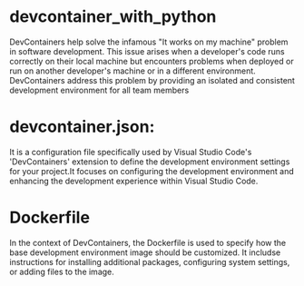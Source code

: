 # devcontainer_with_python

DevContainers help solve the infamous "It works on my machine" problem in software development. This issue arises when a developer's code runs correctly on their local machine but encounters problems when deployed or
run on another developer's machine or in a different environment. DevContainers address this problem by providing an isolated and consistent development environment for all team members

# devcontainer.json:
It is a configuration file specifically used by Visual Studio Code's 'DevContainers' extension to define the development environment settings for your project.It focuses on configuring the development environment and enhancing the development experience within Visual Studio Code.

# Dockerfile
In the context of DevContainers, the Dockerfile is used to specify how the base development environment image should be customized. It includse instructions for installing additional packages, configuring system settings, or adding files to the image.
